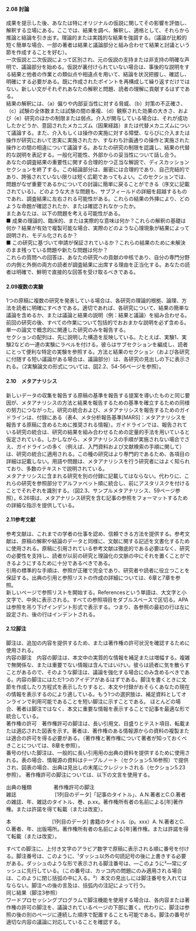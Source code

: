 #### 2.08 討論
成果を提示した後、あなたは特にオリジナルの仮説に関してその影響を評価し、解釈する立場にある。ここでは、結果を調べ、解釈し、適格として、それらから推論と結論を引き出す。理論的または実践的な結果を強調する。（議論が比較的短く簡単な場合、一部の著者は結果と議論部分と組み合わせて結果と討議という節を作成することを好む）。 <br>
一次仮説と二次仮説によって区別され、元の仮説の支持または非支持の明確な声明で、議論部分を始める。仮説が裏付けられていない場合は、事後的な説明をする結果と他者の作業との類似点や相違点を用いて、結論を状況把握し、確認し、明確にする必要がある。既に作成されたポイントを再構成して繰り返すだけではない。新しい文がそれぞれあなたの解釈と問題、読者の理解に貢献するはずである。<br>
結果の解釈には、（a）偏りや内部妥当性に対する脅威、（b）対策の不正確さ、（c）試験の全体数または試験の間の重複、（d）観察された効果の大きさ、および（e）研究のほかの制限または弱点。介入が関与している場合は、それが成功したかどうか、意図されたメカニズム（因果経路）または代替メカニズムについて議論する。また、介入もしくは操作の実施に対する障壁、ならびに介入または操作が研究において忠実に実施されたか、すなわち計画通りの操作と実施された操作との間の相違について議論する。あなたの研究の制限を認識し、結果の代替的な説明を表記する。一般化可能性、外部からの妥当性について話し合う。<br>
あなたの調査結果の重要性に関する合理的かつ正当な解説で、ディスカッションセクションを終了する。この結論部分は、厳密には合理的であり、自己完結的であり、誇張されていない限りは短く広範であってもよい。このセクションでは、問題がなぜ重要であるかについての討論に簡単に戻ることができる（序文に記載されている）。どのような大きな問題も、サブフィールドの詳細を超越するものであれ、調査結果に左右される可能性がある。これらの結果の外挿により、どのような命題が確認されたか、または確認されなかったか。<br>
またあなたは、以下の問題を考える可能性がある。<br>
■	成果の理論的、臨床的、または実際的な意味は何か？これらの解釈の基礎は何か？結果が有効で複製可能な場合、実際のどのような心理現象が結果によって説明され、モデル化されるか？<br>
■	この研究に基づいて申請が保証されているか？これらの結果のために未解決のまま残っている問題や新たな問題は何か？<br>
これらの質問への回答は、あなたの研究への貢献の中核であり、自分の専門分野の内側と外側の両方の読者が調査結果に出席する理由を正当化する。あなたの読者は明確で、鮮明で直接的な回答を受け取るべきである。
<br>
#### 2.09複数の実験
1つの原稿に複数の研究を発表している場合は、各研究の理論的根拠、論理、方法を読者に明確にすべきである。適切であれば、各研究について、結果の簡単な議論を含めるか、または議論と結果の説明（例：結果と議論）を組み合わせる。前回の研究の後、すべての作業について包括的でおおまかな説明を必ず含める。単一の論文で概念的に関連した研究のみを報告する。<br>
セクションの配列は、先に説明した構造を反映している。たとえば、実験1、実験2などの一連の実験にラベルを付ける。彼らはサブセクションを編成し、読者にとって便利な特定の実験を参照する。方法と結果のセクション（および各研究に付随する短い議論がある場合は、議論部分）は、各研究の見出しの下に表示される。（2実験論文の形式については、図2.2、54-56ページを参照）。

#### 2.10　メタアナリシス
新しいデータの収集を報告する原稿の基準を報告する提案を導いたものと同じ要因が、メタアナリシスの方法と結果を報告するための基準を確立するための同様の努力につながった。研究の統合および、メタアナリシスを報告するためのガイドラインは、付録にある（表4、メタ分析報告基準[MARS]：メタアナリシスを報告する原稿に含めるために推奨される情報）。ガイドラインでは、報告されている研究の統合は、研究の結果を組み合わせるための定量的手法を用いていると仮定されている。しかしながら、メタアナリシスの手順が実施されない場合でさえ、ガイドラインの多く（例えば、入門資料および文献検索の手順に関して）は、研究の統合に適用される。この種の研究はより専門的であるため、各項目の詳細は記載しない。用語や問題は、メタアナリシスを行う研究者にはよく知られており、多数のテキストで説明されている。<br>
メタアナリシスに含まれる研究を別の付録に記載してはならない。代わりに、これらの研究を参照部分でアルファベット順に統合し、前にアスタリスクを付けることでそれぞれを識別する。（図2.3、サンプルメタアナリシス、59ページ参照）。6.26項は、メタアナリシス研究を含む記事の参照をフォーマットするための詳細な指示を提供している。

#### 2.11参考文献
参考文献は、これまでの学者の仕事を認め、信頼できる方法を提供する。参考文献は、原稿の解釈や結論のデータと同様に、文献に関する記述を文書化するために使用される。原稿に引用されている参考文献は徹底的である必要はなく、研究の必要性を支持し、読者が以前の研究と理論化の文脈の中にそれを置くことができるようにするために十分であるべきである。<br>
引用の標準的な手順は、参照が正確で完全であり、研究者や読者に役立つことを保証する。出典の引用と参照リストの作成の詳細については、6章と7章を参照。<br>
新しいページで参照リストを開始する。Referencesという単語は、大文字と小文字で、中央に表示される。すべての参照項目をダブルスペースで区切る。APAは参照を吊り下げインデント形式で表示する。つまり、各参照の最初の行は左に設定され、後の行はインデントされる。

#### 2.12脚注
脚注は、追加の内容を提供するため、または著作権の許可状況を確認するために使用される。<br>
内容の脚注　内容の脚注は、本文中の実質的な情報を補足または増幅する。複雑で無関係な、または重要でない情報は含んではいけい。彼らは読者に気を散らすことがあるので、そのような脚注は、議論を強化する場合にのみ含めるべきである。内容の脚注にはただ1つのアイデアがあるはずである。脚注を書くときに文節を作成したり方程式を表示したりすると、本文や付録がおそらくあなたの現在の情報を表示するのにより適している。もう1つの選択肢は、補足資料としてオンラインで利用可能であることを短い脚注に示すことである。 ほとんどの場合、著者は脚注ではなく、本文に重要な情報を表示することで記事を最適な形で統合している。<br>
著作権の許可　著作権許可の脚注は、長い引用文、目盛りとテスト項目、転載または適応された図表を示す。著者は、著作権のある情報源からの資料の複製または適合の許可を得る必要がある。（著作権と著作権について著者が知っておくべきことについては、8章を参照）。<br>
番号の付いた脚注は、一般的に長い引用用の出典の資料を提供するために使用される。表の場合、情報源の資料はテーブルノート（セクション5.16参照）で提供され、図表の場合、出典は見出しの末尾にクレジットされる（セクション5.23参照）。 著作権許可の脚注については、以下の文言を使用する。<br>

出典の種類  　　　　著作権許可の脚注<br>
雑誌　　　	　　　 　[1列目のデータ]「記事のタイトル」、A.N.著者とC.O.著者の雑誌、年、雑誌のタイトル、巻、p.xx。著作権所有者の名前による[年]著作権。または許諾を得て転載（または改変）。

本　　　　　　　　[1列目のデータ] 書籍のタイトル（p。xxx）A. N.著者とC. O.著者、年、出版場所。著作権所有者の名前による[年]著作権。または許諾を得て転載（または改変）。

すべての脚注に、上付き文字のアラビア数字で原稿に表示される順に番号を付ける。脚注番号は、このように、¹ダッシュ以外の句読記号の後に上書きする必要がある。ダッシュのような形で表示される脚注番号は、―このように²―常にダッシュに先行している。（この番号は、カッコ内の問題にのみ適用される場合は、このように閉じ括弧の中に入る。³）本文の見出しには脚注番号を入れてはならない。脚注への後の言及は、括弧内の注記によって行う。<br>
同じ結果（脚注3参照）<br>
ワードプロセッシングプログラムで脚注機能を使用する場合は、各内容または著作権の許可の脚注を、議論されているページの下部に置く。代わりに、脚注は参照の後の別のページに連続した順序で配置することも可能である。脚注の番号が適切な内容の議論に対応していることを確認する。
